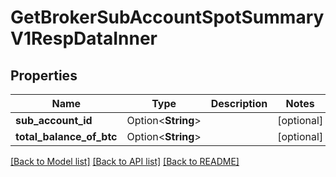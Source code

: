 # GetBrokerSubAccountSpotSummaryV1RespDataInner

## Properties

Name | Type | Description | Notes
------------ | ------------- | ------------- | -------------
**sub_account_id** | Option<**String**> |  | [optional]
**total_balance_of_btc** | Option<**String**> |  | [optional]

[[Back to Model list]](../README.md#documentation-for-models) [[Back to API list]](../README.md#documentation-for-api-endpoints) [[Back to README]](../README.md)


